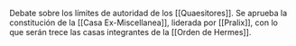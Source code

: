 Debate sobre los límites de autoridad de los [[Quaesitores]].  Se aprueba la constitución de la [[Casa Ex-Miscellanea]], liderada por [[Pralix]], con lo que serán trece las casas integrantes de la [[Orden de Hermes]]. 

